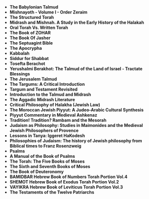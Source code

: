 <ul>
                                <li><b><a target="_blank" href="https://github.com/manjunath5496/Jewish-Sacred-Texts/blob/master/jst(1).pdf" style="text-decoration:none;">The Babylonian Talmud </a></b></li>
                                <li><b><a target="_blank" href="https://github.com/manjunath5496/Jewish-Sacred-Texts/blob/master/jst(2).pdf" style="text-decoration:none;">Mishnayoth - Volume I - Order Zeraim</a></b></li>
                                <li><b><a target="_blank" href="https://github.com/manjunath5496/Jewish-Sacred-Texts/blob/master/jst(3).pdf" style="text-decoration:none;">The Structured Torah</a></b></li>
  
   <li><b><a target="_blank" href="https://github.com/manjunath5496/Jewish-Sacred-Texts/blob/master/jst(4).pdf" style="text-decoration:none;">Midrash and Mishnah. A Study in the Early History of the Halakah </a></b></li>
                                <li><b><a target="_blank" href="https://github.com/manjunath5496/Jewish-Sacred-Texts/blob/master/jst(5).pdf" style="text-decoration:none;">Oral Torah Vs. Written Torah</a></b></li>
                                <li><b><a target="_blank" href="https://github.com/manjunath5496/Jewish-Sacred-Texts/blob/master/jst(6).pdf" style="text-decoration:none;">The Book of ZOHAR</a></b></li>  
  
   <li><b><a target="_blank" href="https://github.com/manjunath5496/Jewish-Sacred-Texts/blob/master/jst(7).pdf" style="text-decoration:none;">The Book Of Jasher</a></b></li>
                                <li><b><a target="_blank" href="https://github.com/manjunath5496/Jewish-Sacred-Texts/blob/master/jst(8).pdf" style="text-decoration:none;">The Septuagint Bible</a></b></li> 
  
<li><b><a target="_blank" href="https://github.com/manjunath5496/Jewish-Sacred-Texts/blob/master/jst(9).pdf" style="text-decoration:none;">The Apocrypha</a></b></li>   
  
 <li><b><a target="_blank" href="https://github.com/manjunath5496/Jewish-Sacred-Texts/blob/master/jst(10).pdf" style="text-decoration:none;">Kabbalah </a></b></li>
                                <li><b><a target="_blank" href="https://github.com/manjunath5496/Jewish-Sacred-Texts/blob/master/jst(11).pdf" style="text-decoration:none;">Siddur for Shabbat</a></b></li>
                                <li><b><a target="_blank" href="https://github.com/manjunath5496/Jewish-Sacred-Texts/blob/master/jst(12).pdf" style="text-decoration:none;">Tosefta Berachot</a></b></li>
  
   <li><b><a target="_blank" href="https://github.com/manjunath5496/Jewish-Sacred-Texts/blob/master/jst(13).pdf" style="text-decoration:none;">Yerushalmi Berakhot: The Talmud of the Land of Israel - Tractate Blessings </a></b></li>
                                <li><b><a target="_blank" href="https://github.com/manjunath5496/Jewish-Sacred-Texts/blob/master/jst(14).pdf" style="text-decoration:none;">The Jerusalem Talmud</a></b></li>
                                <li><b><a target="_blank" href="https://github.com/manjunath5496/Jewish-Sacred-Texts/blob/master/jst(15).pdf" style="text-decoration:none;">The Targums: A Critical Introduction</a></b></li>  
  
   <li><b><a target="_blank" href="https://github.com/manjunath5496/Jewish-Sacred-Texts/blob/master/jst(16).pdf" style="text-decoration:none;">Targum and Testament Revisited</a></b></li>
                          
  <li><b><a target="_blank" href="https://github.com/manjunath5496/Jewish-Sacred-Texts/blob/master/jst(17).pdf" style="text-decoration:none;">Introduction to the Talmud and Midrash</a></b></li>
<li><b><a target="_blank" href="https://github.com/manjunath5496/Jewish-Sacred-Texts/blob/master/jst(18).rar" style="text-decoration:none;">The Aggadic Midrash Literature</a></b></li>  
  
   <li><b><a target="_blank" href="https://github.com/manjunath5496/Jewish-Sacred-Texts/blob/master/jst(19).pdf" style="text-decoration:none;">Critical Philosophy of Halakha (Jewish Law)</a></b></li>
                           
  
   
   <li><b><a target="_blank" href="https://github.com/manjunath5496/Jewish-Sacred-Texts/blob/master/jst(20).pdf" style="text-decoration:none;">The Moroccan Jewish Piyyut: A Judeo-Arabic Cultural Synthesis </a></b></li>
                                <li><b><a target="_blank" href="https://github.com/manjunath5496/Jewish-Sacred-Texts/blob/master/jst(21).pdf" style="text-decoration:none;">Piyyut Commentary in Medieval Ashkenaz</a></b></li>
                                <li><b><a target="_blank" href="https://github.com/manjunath5496/Jewish-Sacred-Texts/blob/master/jst(22).pdf" style="text-decoration:none;">Tradition! Tradition? Rambam and the Mesorah</a></b></li>  
  
   <li><b><a target="_blank" href="https://github.com/manjunath5496/Jewish-Sacred-Texts/blob/master/jst(23).pdf" style="text-decoration:none;">Judaism as Philosophy: Studies in Maimonides and the Medieval Jewish Philosophers of Provence</a></b></li>
                          
  <li><b><a target="_blank" href="https://github.com/manjunath5496/Jewish-Sacred-Texts/blob/master/jst(24).pdf" style="text-decoration:none;">Lessons in Tanya: Iggeret HaKodesh</a></b></li>
<li><b><a target="_blank" href="https://github.com/manjunath5496/Jewish-Sacred-Texts/blob/master/jst(25).pdf" style="text-decoration:none;">Philosophies of Judaism: The history of Jewish philosophy from Biblical times to Franz Rosenzweig</a></b></li>  
  
   <li><b><a target="_blank" href="https://github.com/manjunath5496/Jewish-Sacred-Texts/blob/master/jst(26).pdf" style="text-decoration:none;">Psalms</a></b></li>
                            
<li><b><a target="_blank" href="https://github.com/manjunath5496/Jewish-Sacred-Texts/blob/master/jst(27).pdf" style="text-decoration:none;">A Manual of the Book of Psalms</a></b></li> 
  
 <li><b><a target="_blank" href="https://github.com/manjunath5496/Jewish-Sacred-Texts/blob/master/jst(28).pdf" style="text-decoration:none;"> The Torah: The Five Books of Moses</a></b></li>  
  
   <li><b><a target="_blank" href="https://github.com/manjunath5496/Jewish-Sacred-Texts/blob/master/jst(29).pdf" style="text-decoration:none;">The Sixth and Seventh Books of Moses</a></b></li>
                            
<li><b><a target="_blank" href="https://github.com/manjunath5496/Jewish-Sacred-Texts/blob/master/jst(30).pdf" style="text-decoration:none;">The Book of Deuteronomy</a></b></li> 
   
  <li><b><a target="_blank" href="https://github.com/manjunath5496/Jewish-Sacred-Texts/blob/master/jst(31).pdf" style="text-decoration:none;"> BAMIDBAR Hebrew Book of Numbers Torah Portion Vol.4</a></b></li>  
  
   <li><b><a target="_blank" href="https://github.com/manjunath5496/Jewish-Sacred-Texts/blob/master/jst(32).pdf" style="text-decoration:none;">SHEMOT Hebrew Book of Exodus Torah Portion Vol.2 </a></b></li>
                            
<li><b><a target="_blank" href="https://github.com/manjunath5496/Jewish-Sacred-Texts/blob/master/jst(33).pdf" style="text-decoration:none;">VAYIKRA Hebrew Book of Leviticus Torah Portion Vol.3</a></b></li>  
  
 <li><b><a target="_blank" href="https://github.com/manjunath5496/Jewish-Sacred-Texts/blob/master/jst(34).pdf" style="text-decoration:none;">The Testaments of the Twelve Patriarchs</a></b></li>   
  
  
  
  
  
  
  
  
  
  
  </ul>
